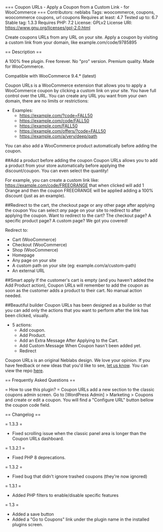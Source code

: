 === Coupon URLs - Apply a Coupon from a Custom Link - for WooCommerce ===
Contributors: neblabs
Tags: woocommerce, coupons, woocommerce coupons, url coupons
Requires at least: 4.7
Tested up to: 6.7
Stable tag: 1.3.3
Requires PHP: 7.2
License: GPLv2
License URI: https://www.gnu.org/licenses/gpl-2.0.html

Create coupons URLs from any URL on your site. Apply a coupon by visiting a custom link from your domain, like example.com/code/9785895

== Description ==

A 100% free plugin. Free forever. No "pro" version. Premium quality. Made for WooCommerce.

Compatible with WooCommerce 9.4.* (latest)

Coupon URLs is a WooCommerce extension that allows you to apply a WooCommerce coupon by clicking a custom link on your site. You have full control over the URL. You can create any URL you want from your own domain, there are no limits or restrictions:

* Examples:
    * https://example.com/?code=FALL50
    * https://example.com/code/FALL50
    * https://example.com/FALL50
    * https://example.com/offers/?code=FALL50
    * https://example.com/a/very/deep/path

You can also add a WooCommerce product automatically before adding the coupon.

##Add a product before adding the coupon
Coupon URLs allows you to add a product from your store automatically before applying the discount/coupon. You can even select the quantity!

For example, you can create a custom link like: https://example.com/code/FREEORANGE that when clicked will add 1 Orange and then the coupon FREEORANGE will be applied adding a 100% discount (just as an example).

##Redirect to the cart, the checkout page or any other page after applying the coupon
You can select *any* page on your site to redirect to after applying the coupon. Want to redirect to the cart? The checkout page? A specific product page? A custom page? We got you covered!

Redirect to:
* Cart (WooCommerce)
* Checkout (WooCommerce)
* Shop (WooCommerce)
* Homepage
* Any page on your site
* A custom path on your site (eg: example.com/a/custom-path)
* An external URL 

##Smart apply
If the customer's cart is empty (and you haven't added the Add Product action), Coupon URLs will remember to add the coupon as soon as the customer adds a product to their cart. No manual action needed.

##Beautiful builder
Coupon URLs has been designed as a builder so that you can add only the actions that you want to perform after the link has been clicked, visually.

* 5 actions: 
    * Add coupon.
    * Add Product.
    * Add an Extra Message After Applying to the Cart.
    * Add Custom Message When Coupon hasn't been added yet.
    * Redirect

Coupon URLs is an original Neblabs design. We love your opinion. If you have feedback or new ideas that you'd like to see, [let us know](https://wordpress.org/support/plugin/coupon-urls-for-woocommerce/). You can view the repo [here](https://github.com/Neblabs/coupon-urls).

== Frequently Asked Questions ==

= How to use this plugin? =
Coupon URLs add a new section to the classic coupons admin screen. Go to [WordPress Admin] > Marketing > Coupons and create or edit a coupon. You will find a "Configure URL" button bellow the coupon code field.

== Changelog ==

= 1.3.3 =
* Fixed scrolling issue when the classic panel area is longer than the Coupon URLs dashboard.

= 1.3.2.1 =
* Fixed PHP 8 deprecations.

= 1.3.2 =
* Fixed bug that didn't ignore trashed coupons (they're now ignored)

= 1.3.1 =
* Added PHP filters to enable/disable specific features

= 1.3 =
* Added a save button
* Added a "Go to Coupons" link under the plugin name in the installed plugins screen.